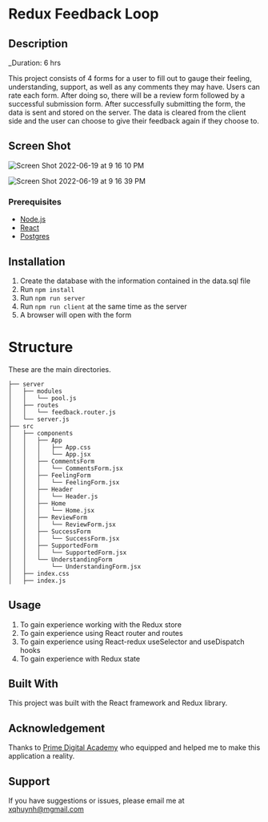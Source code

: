 # Redux Feedback Loop

## Description

_Duration: 6 hrs

This project consists of 4 forms for a user to fill out to gauge their feeling, understanding, support, as well as any comments they may have. Users can rate each form. After doing so, there will be a review form followed by a successful submission form. After successfully submitting the form, the data is sent and stored on the server. The data is cleared from the client side and the user can choose to give their feedback again if they choose to.

## Screen Shot

![Screen Shot 2022-06-19 at 9 16 10 PM](https://user-images.githubusercontent.com/77410880/174514157-8194f37e-49c0-4fe3-96f9-ee544e1af8fa.png)

![Screen Shot 2022-06-19 at 9 16 39 PM](https://user-images.githubusercontent.com/77410880/174514163-b9d696a3-6495-4ac0-92fb-aba2b019bb1d.png)

### Prerequisites

- [Node.js](https://nodejs.org/en/)
- [React](https://reactjs.org/)
- [Postgres](https://postgresapp.com/)

## Installation

1. Create the database with the information contained in the data.sql file
2. Run `npm install`
3. Run `npm run server`
4. Run `npm run client` at the same time as the server
5. A browser will open with the form 

# Structure

These are the main directories.

```
├── server
│   ├── modules
│   │   └── pool.js
│   ├── routes
│   │   └── feedback.router.js
│   └── server.js
├── src
│   ├── components
│   │   ├── App
│   │   │   ├── App.css
│   │   │   └── App.jsx
│   │   ├── CommentsForm
│   │   │   └── CommentsForm.jsx
│   │   ├── FeelingForm
│   │   │   └── FeelingForm.jsx
│   │   ├── Header
│   │   │   └── Header.js
│   │   ├── Home
│   │   │   └── Home.jsx
│   │   ├── ReviewForm
│   │   │   └── ReviewForm.jsx
│   │   ├── SuccessForm
│   │   │   └── SuccessForm.jsx
│   │   ├── SupportedForm
│   │   │   └── SupportedForm.jsx
│   │   └── UnderstandingForm
│   │       └── UnderstandingForm.jsx
│   ├── index.css
│   ├── index.js

```

## Usage

1. To gain experience working with the Redux store
2. To gain experience using React router and routes
3. To gain experience using React-redux useSelector and useDispatch hooks
4. To gain experience with Redux state

## Built With

This project was built with the React framework and Redux library.

## Acknowledgement
Thanks to [Prime Digital Academy](www.primeacademy.io) who equipped and helped me to make this application a reality. 

## Support
If you have suggestions or issues, please email me at xqhuynh@mgmail.com

